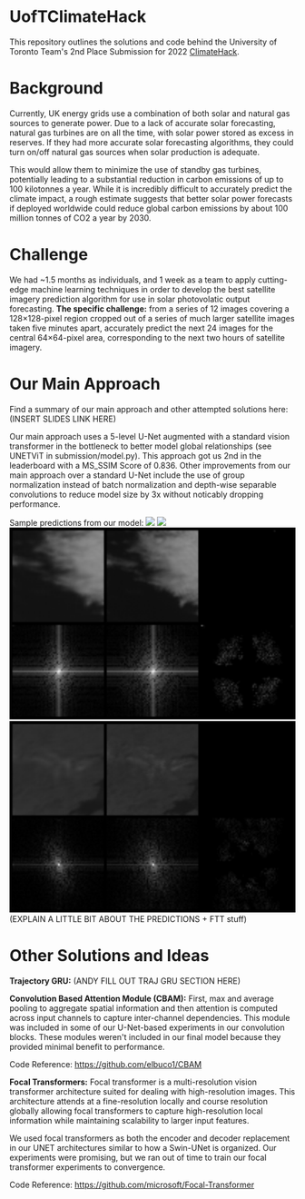 # UofTClimateHack

This repository outlines the solutions and code behind the University of Toronto Team's 2nd Place Submission for 2022 [ClimateHack](https://climatehack.ai/).

# Background
Currently, UK energy grids use a combination of both solar and natural gas sources to generate power. Due to a lack of accurate solar forecasting, natural gas turbines are on all the time, with solar power stored as excess in reserves. If they had more accurate solar forecasting algorithms, they could turn on/off natural gas sources when solar production is adequate. 

This would allow them to minimize the use of standby gas turbines, potentially leading to a substantial reduction in carbon emissions of up to 100 kilotonnes a year. While it is incredibly difficult to accurately predict the climate impact, a rough estimate suggests that better solar power forecasts if deployed worldwide could reduce global carbon emissions by about 100 million tonnes of CO2 a year by 2030.

# Challenge
We had ~1.5 months as individuals, and 1 week as a team to apply cutting-edge machine learning techniques in order to develop the best satellite imagery prediction algorithm for use in solar photovolatic output forecasting. **The specific challenge:** from a series of 12 images covering a 128×128-pixel region cropped out of a series of much larger satellite images taken five minutes apart, accurately predict the next 24 images for the central 64×64-pixel area, corresponding to the next two hours of satellite imagery.

# Our Main Approach
Find a summary of our main approach and other attempted solutions here: (INSERT SLIDES LINK HERE)

Our main approach uses a 5-level U-Net augmented with a standard vision transformer in the bottleneck to better model global relationships (see UNETViT in submission/model.py). This approach got us 2nd in the leaderboard with a MS_SSIM Score of 0.836. Other improvements from our main approach over a standard U-Net include the use of group normalization instead of batch normalization and depth-wise separable convolutions to reduce model size by 3x without noticably dropping performance.

Sample predictions from our model:
![](https://github.com/bogey12/UofTClimateHack/blob/TonyDev/anim_UNet_VIT/0.gif)
![](https://github.com/bogey12/UofTClimateHack/blob/TonyDev/anim_UNet_VIT/2.gif)
![](https://github.com/bogey12/UofTClimateHack/blob/TonyDev/anim_UNet_VIT/4.gif)
![](https://github.com/bogey12/UofTClimateHack/blob/TonyDev/anim_UNet_VIT/6.gif)
(EXPLAIN A LITTLE BIT ABOUT THE PREDICTIONS + FTT stuff)

# Other Solutions and Ideas
**Trajectory GRU:** (ANDY FILL OUT TRAJ GRU SECTION HERE)

**Convolution Based Attention Module (CBAM):** First, max and average pooling to aggregate spatial information and then attention is computed across input channels to capture inter-channel dependencies. This module was included in some of our U-Net-based experiments in our convolution blocks. These modules weren't included in our final model because they provided minimal benefit to performance.

Code Reference: https://github.com/elbuco1/CBAM

**Focal Transformers:** Focal transformer is a multi-resolution vision transformer architecture suited for dealing with high-resolution images. This architecture attends at a fine-resolution locally and course resolution globally allowing focal transformers to capture high-resolution local information while maintaining scalability to larger input features. 

We used focal transformers as both the encoder and decoder replacement in our UNET architectures similar to how a Swin-UNet is organized. Our experiments were promising, but we ran out of time to train our focal transformer experiments to convergence.

Code Reference: https://github.com/microsoft/Focal-Transformer